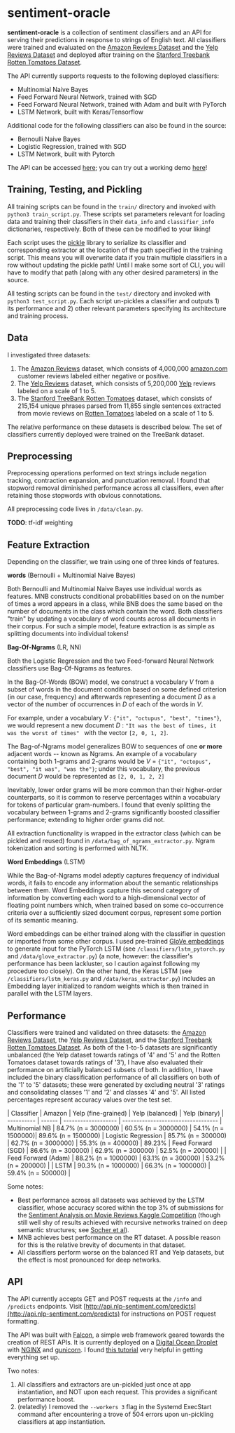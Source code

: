 # sentiment-oracle

**sentiment-oracle** is a collection of sentiment classifiers and an API for serving their predictions in response to strings of English text. All classifiers were trained and evaluated on the [Amazon Reviews Dataset](https://www.kaggle.com/bittlingmayer/amazonreviews/data) and the [Yelp Reviews Dataset](https://www.yelp.com/dataset/download) and deployed after training on the [Stanford Treebank Rotten Tomatoes Dataset](https://nlp.stanford.edu/sentiment/).

The API currently supports requests to the following deployed classifiers:

  * Multinomial Naive Bayes
  * Feed Forward Neural Network, trained with SGD
  * Feed Forward Neural Network, trained with Adam and built with PyTorch
  * LSTM Network, built with Keras/Tensorflow

Additional code for the following classifiers can also be found in the source:

  * Bernoulli Naive Bayes
  * Logistic Regression, trained with SGD
  * LSTM Network, built with Pytorch

The API can be accessed [here](http://api.nlp-sentiment.com/predicts); you can try out a working demo [here](http://nicholasbrown.io/demos/sentiment-oracle/)!

## Training, Testing, and Pickling

All training scripts can be found in the `train/` directory and invoked with `python3 train_script.py`. These scripts set parameters relevant for loading data and training their classifiers in their `data_info` and `classifier_info` dictionaries, respectively. Both of these can be modified to your liking!

Each script uses the [pickle](https://docs.python.org/3/library/pickle.html) library to serialize its classifier and corresponding extractor at the location of the path specified in the training script. This means you will overwrite data if you train multiple classifiers in a row without updating the pickle path! Until I make some sort of CLI, you will have to modify that path (along with any other desired parameters) in the source.

All testing scripts can be found in the `test/` directory and invoked with `python3 test_script.py`. Each script un-pickles a classifier and outputs 1) its performance and 2) other relevant parameters specifying its architecture and training process.

## Data

I investigated three datasets:

1) The [Amazon Reviews](https://www.kaggle.com/bittlingmayer/amazonreviews/data) dataset, which consists of 4,000,000 [amazon.com](http://www.amazon.com) customer reviews labeled either negative or positive.
2) The [Yelp Reviews](https://www.yelp.com/dataset/download) dataset, which consists of 5,200,000 [Yelp](http://www.yelp.com) reviews labeled on a scale of 1 to 5.
3) The [Stanford TreeBank Rotten Tomatoes](https://nlp.stanford.edu/sentiment/) dataset, which consists of 215,154 unique phrases parsed from 11,855 single sentences extracted from movie reviews on [Rotten Tomatoes](http://www.rottentomatoes.com) labeled on a scale of 1 to 5.

The relative performance on these datasets is described below. The set of classifiers currently deployed were trained on the TreeBank dataset.

## Preprocessing

Preprocessing operations performed on text strings include negation tracking, contraction expansion, and punctuation removal. I found that stopword removal diminished performance across all classifiers, even after retaining those stopwords with obvious connotations.

All preprocessing code lives in `/data/clean.py`.

**TODO**: tf-idf weighting

## Feature Extraction

Depending on the classifier, we train using one of three kinds of features.

**words** (Bernoulli + Multinomial Naive Bayes)

Both Bernoulli and Multinomial Naive Bayes use individual words as features. MNB constructs conditional probabilities based on on the number of times a word appears in a class, while BNB does the same based on the number of documents in the class which contain the word. Both classifiers "train" by updating a vocabulary of word counts across all documents in their corpus. For such a simple model, feature extraction is as simple as splitting documents into individual tokens!

**Bag-Of-Ngrams** (LR, NN)

Both the Logistic Regression and the two Feed-forward Neural Network classifiers use Bag-Of-Ngrams as features.

In the Bag-Of-Words (BOW) model, we construct a vocabulary *V* from a subset of words in the document condition based on some defined criterion (in our case, frequency) and afterwards representing a document *D* as a vector of the number of occurrences in *D* of each of the words in *V*.

For example, under a vocabulary *V* : `{"it", "octupus", "best", "times"}`, we would represent a new document *D* : `"It was the best of times, it was the worst of times" ` with the vector `[2, 0, 1, 2]`.

The Bag-of-Ngrams model generalizes BOW to sequences of one **or more** adjacent words -- known as Ngrams. An example of a vocabulary containing both 1-grams and 2-grams would be *V* = `{"it", "octopus", "best", "it was", "was the"}`; under this vocabulary, the previous document *D* would be represented as `[2, 0, 1, 2, 2]`

Inevitably, lower order grams will be more common than their higher-order counterparts, so it is common to reserve percentages within a vocabulary for tokens of particular gram-numbers. I found that evenly splitting the vocabulary between 1-grams and 2-grams significantly boosted classifier performance; extending to higher order grams did not.

All extraction functionality is wrapped in the  extractor class (which can be pickled and reused) found in `/data/bag_of_ngrams_extractor.py`. Ngram tokenization and sorting is performed with NLTK.


**Word Embeddings** (LSTM)

While the Bag-of-Ngrams model adeptly captures frequency of individual words, it fails to encode any information about the semantic relationships between them. Word Embeddings capture this second category of information by converting each word to a high-dimensional vector of floating point numbers which, when trained based on some co-occurrence criteria over a sufficiently sized document corpus, represent some portion of its semantic meaning.

Word embeddings can be either trained along with the classifier in question or imported from some other corpus. I used pre-trained [GloVe embeddings](https://nlp.stanford.edu/projects/glove/) to generate input for the PyTorch LSTM (see `/classifiers/lstm_pytorch.py` and `/data/glove_extractor.py`) (a note, however: the classifier's performance has been lackluster, so I caution against following my procedure too closely). On the other hand, the Keras LSTM (see `/classifiers/lstm_keras.py` and `/data/keras_extractor.py`) includes an Embedding layer initialized to random weights which is then trained in parallel with the LSTM layers.

## Performance

Classifiers were trained and validated on three datasets: the [Amazon Reviews Dataset](https://www.kaggle.com/bittlingmayer/amazonreviews/data), the [Yelp Reviews Dataset](https://www.yelp.com/dataset/download), and the [Stanford Treebank Rotten Tomatoes Dataset](https://nlp.stanford.edu/sentiment/). As both of the 1-to-5 datasets are significantly
unbalanced (the Yelp dataset towards ratings of '4' and '5' and the Rotten Tomatoes dataset towards ratings of '3'), I have also evaluated their performance on artificially balanced subsets of both. In addition, I have included the binary classification performance of all classifiers on both of the '1' to '5' datasets; these were generated by excluding neutral '3' ratings and consolidating classes '1' and '2' and classes '4' and '5'. All listed percentages represent accuracy values over the test set.

| Classifier          | Amazon              | Yelp (fine-grained) | Yelp (balanced)    | Yelp (binary)
| ----------          | ------              | ------------------- | ----------------------------------
| Multinomial NB      | 84.7% (n = 3000000) | 60.5% (n = 3000000) | 54.1% (n = 1500000)| 89.6% (n = 1500000)
| Logistic Regression | 85.7% (n = 300000)  | 62.7% (n = 3000000) | 55.3% (n = 400000) | 89.23%
| Feed Forward (SGD)  | 86.6% (n = 300000)  | 62.9% (n = 300000)  | 52.5% (n = 200000) |
| Feed Forward (Adam) | 88.2% (n = 1000000) | 63.1% (n = 300000)  | 53.2% (n = 200000) |
| LSTM                | 90.3% (n = 1000000) | 66.3% (n = 1000000) | 59.4% (n = 500000) |

Some notes:

* Best performance across all datasets was achieved by the LSTM classifier, whose accuracy scored within the top 3% of submissions for the [Sentiment Analysis on Movie Reviews Kaggle Competition](https://www.kaggle.com/c/sentiment-analysis-on-movie-reviews/leaderboard) (though still well shy of results achieved with recursive networks trained on deep semantic structures; see [Socher et al](https://nlp.stanford.edu/sentiment/)).
* MNB achieves best performance on the RT dataset. A possible reason for this is the relative brevity of documents in that dataset.
* All classifiers perform worse on the balanced RT and Yelp datasets, but the effect is most pronounced for deep networks.

## API

The API currently accepts GET and POST requests at the `/info` and `/predicts` endpoints. Visit [http://api.nlp-sentiment.com/predicts](http://api.nlp-sentiment.com/predicts) for instructions on POST request formatting.

The API was built with [Falcon](https://falconframework.org/), a simple web framework geared towards the creation of REST APIs. It is currently deployed on a [Digital Ocean Droplet](https://www.digitalocean.com/products/droplets/) with [NGINX](https://www.nginx.com/) and [gunicorn](http://gunicorn.org/). I found [this tutorial](https://www.digitalocean.com/community/tutorials/how-to-deploy-falcon-web-applications-with-gunicorn-and-nginx-on-ubuntu-16-04) very helpful in getting everything set up.

Two notes:

1) All classifiers and extractors are un-pickled just once at app instantiation, and NOT upon each request. This provides a significant performance boost.
2) (relatedly) I removed the `--workers 3` flag in the Systemd ExecStart command after encountering a trove of 504 errors upon un-pickling classifiers at app instantiation.
